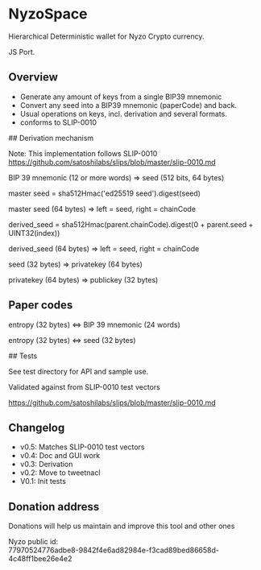 # NyzoSpace

Hierarchical Deterministic wallet for Nyzo Crypto currency.

JS Port.


## Overview

- Generate any amount of keys from a single BIP39 mnemonic  
- Convert any seed into a BIP39 mnemonic (paperCode) and back.
- Usual operations on keys, incl. derivation and several formats.
- conforms to SLIP-0010 


## Derivation mechanism

Note: This implementation follows SLIP-0010 https://github.com/satoshilabs/slips/blob/master/slip-0010.md


BIP 39 mnemonic (12 or more words) => seed (512 bits, 64 bytes)

master seed = sha512Hmac('ed25519 seed').digest(seed)

master seed (64 bytes) => left = seed, right = chainCode

derived_seed = sha512Hmac(parent.chainCode).digest(0 + parent.seed + UINT32(index))

derived_seed (64 bytes) => left = seed, right = chainCode

seed (32 bytes) => privatekey (64 bytes)

privatekey (64 bytes) => publickey (32 bytes)



## Paper codes

entropy (32 bytes) <=> BIP 39 mnemonic (24 words)

entropy (32 bytes) <=> seed (32 bytes)


## Tests 

See test directory for API and sample use.

Validated against from SLIP-0010 test vectors 

https://github.com/satoshilabs/slips/blob/master/slip-0010.md

## Changelog

- v0.5: Matches SLIP-0010 test vectors
- v0.4: Doc and GUI work
- v0.3: Derivation
- v0.2: Move to tweetnacl
- V0.1: Init tests

## Donation address

Donations will help us maintain and improve this tool and other ones

Nyzo public id:  
77970524776adbe8-9842f4e6ad82984e-f3cad89bed86658d-4c48ff1bee26e4e2
